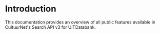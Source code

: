 # Introduction

This documentation provides an overview of all public features available in CultuurNet's Search API v3 for UiTDatabank.

